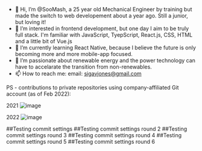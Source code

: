 - 👋 Hi, I’m @SooMash, a 25 year old Mechanical Engineer by training but made the switch to web developement about a year ago. Still a junior, but loving it!
- 👀 I’m interested in frontend development, but one day I aim to be truly full stack. I'm familiar with JavaScript, TyepScript, React.js, CSS, HTML and a little bit of Vue.js
- 🌱 I’m currently learning React Native, because I believe the future is only becoming more and more mobile-app focused.
- 💞️ I’m passionate about renewable energy and the power technology can have to accelarate the transition from non-renewables.
- 📫 How to reach me:
  email: sigavjones@gmail.com

PS - contributions to private repositories using company-affiliated Git account (as of Feb 2022):

2021
![image](https://user-images.githubusercontent.com/100480504/155885794-179d05b4-03d8-45b2-834c-28eefb2b0ca5.png)

2022
![image](https://user-images.githubusercontent.com/100480504/155885804-8aa4ebfc-2428-4261-a8c0-8073b80dd141.png)

<!---
SooMash/SooMash is a ✨ special ✨ repository because its `README.md` (this file) appears on your GitHub profile.
You can click the Preview link to take a look at your changes.
--->

##Testing commit settings
##Testing commit settings round 2
##Testing commit settings round 3
##Testing commit settings round 4
##Testing commit settings round 5
##Testing commit settings round 6
